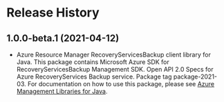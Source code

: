 # Release History

## 1.0.0-beta.1 (2021-04-12)

- Azure Resource Manager RecoveryServicesBackup client library for Java. This package contains Microsoft Azure SDK for RecoveryServicesBackup Management SDK. Open API 2.0 Specs for Azure RecoveryServices Backup service. Package tag package-2021-03. For documentation on how to use this package, please see [Azure Management Libraries for Java](https://aka.ms/azsdk/java/mgmt).
